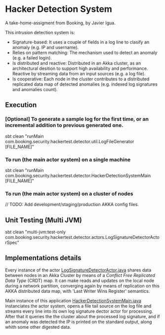 # Hacker Detection System
A take-home-assigment from Booking, by Javier Igua.

This intrusion detection system is:
- Signature-based: It uses a couple of fields in a log line to clasify an anomaly (e.g. IP and username).
- Relies on pattern matching: The mechanism used to detect an anomaly (e.g. a failed login).
- Is distributed and reactive: Distributed in an Akka cluster, as an architectural desition to support high availability and performance. Reactive by streaming data from an input sources (e.g. a log file).
- Is cooperative: Each node in the cluster contributes to a distributed replicated data map of detected anomalies (e.g. indexed log signatures and anomalies count).

## Execution

### [Optional] To generate a sample log for the first time, or an incremental addition to previous generated one.
sbt clean "runMain com.booking.security.hackertest.detector.util.LogFileGenerator [FILE_NAME]"

### To run (the main actor system) on a single machine
sbt clean "runMain com.booking.security.hackertest.detector.HackerDetectionSystemMain [FILE_NAME]"

### To run (the main actor system) on a cluster of nodes
// TODO: Add development/staging/production AKKA config files.

## Unit Testing (Multi JVM)
sbt clean "multi-jvm:test-only com.booking.security.hackertest.detector.actors.LogSignatureDetectorActorSpec"

## Implementations details

Every instance of the actor [LogSignatureDetectorActor.java](src/main/java/com/booking/security/hackertest/detector/actors/LogSignatureDetectorActor.java) shares data between nodes in an Akka Cluster by means of a _Conflict Free Replicated Data Type_ (CRDT) map.  It can make reads and updates on the local node during a network partition, converging again by means of replication on this AKKA distributed data map, with 'Last Writer Wins Register' semantics.

Main instance of this application [HackerDetectionSystemMain.java](src/main/java/com/booking/security/hackertest/detector/HackerDetectionSystemMain.java) instanciates the actor system, opens a file tail source on the log file and streams every line into its own log signature dector actor for processing. After that it queries the the cluster about the processed log signature, and if an anomaly was detected the IP is printed on the standard output, along whith some other digested data.
